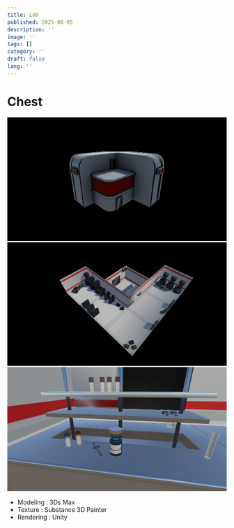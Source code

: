 ```yaml
---
title: Lab
published: 2025-08-05
description: ''
image: ''
tags: []
category: ''
draft: false 
lang: ''
---
```

# Chest

![1](./images/Lab_EX_001.png)
![2](./images/Lab_EX_004.png)
![2](./images/Lab_EX_013.png)

- Modeling : 3Ds Max
- Texture : Substance 3D Painter
- Rendering : Unity

